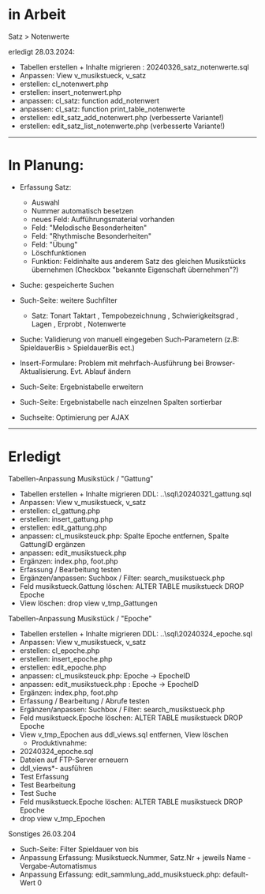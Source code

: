 # in Arbeit
Satz > Notenwerte 

erledigt 28.03.2024: 
  * Tabellen erstellen + Inhalte migrieren : 20240326_satz_notenwerte.sql
  * Anpassen: View v_musikstueck, v_satz  
  * erstellen: cl_notenwert.php
  * erstellen: insert_notenwert.php
  * anpassen: cl_satz: function add_notenwert 
  * anpassen: cl_satz: function print_table_notenwerte 
  * erstellen: edit_satz_add_notenwert.php (verbesserte Variante!)
  * erstellen: edit_satz_list_notenwerte.php  (verbesserte Variante!)
    

<!-- 
 * erstellen: cl_epoche.php 
 * erstellen: insert_epoche.php 
 * erstellen: edit_epoche.php 
 * anpassen: cl_musiksteuck.php: Epoche -> EpocheID 
 * anpassen: edit_musikstueck.php : Epoche -> EpocheID 
 * Ergänzen: index.php, foot.php 
 * Erfassung / Bearbeitung / Abrufe testen 
 * Ergänzen/anpassen: Suchbox / Filter: search_musikstueck.php 
 * Feld musikstueck.Epoche löschen: ALTER TABLE musikstueck DROP Epoche 
 * View v_tmp_Epochen aus ddl_views.sql entfernen, View löschen  
   * Produktivnahme: 
  * 20240324_epoche.sql
  * Dateien auf FTP-Server erneuern 
  * ddl_views*- ausführen
  * Test Erfassung 
  * Test Bearbeitung 
  * Test Suche 
  * Feld musikstueck.Epoche löschen: ALTER TABLE musikstueck DROP Epoche 
  * drop view v_tmp_Epochen
   -->



----

# In Planung: 
  * Erfassung Satz:
    * Auswahl 
    * Nummer automatisch besetzen
    * neues Feld: Aufführungsmaterial vorhanden
    * Feld: "Melodische Besonderheiten"
    * Feld: "Rhythmische Besonderheiten"
    * Feld: "Übung"
    * Löschfunktionen 
    * Funktion: Feldinhalte aus anderem Satz des gleichen Musikstücks übernehmen (Checkbox "bekannte Eigenschaft übernehmen"?) 


  * Suche: gespeicherte Suchen 
  * Such-Seite: weitere Suchfilter 
    * Satz: 
          Tonart 
          Taktart
          , Tempobezeichnung
          , Schwierigkeitsgrad
          , Lagen 
          , Erprobt 
          , Notenwerte

  * Suche: Validierung von manuell eingegeben Such-Parametern (z.B: SpieldauerBis > SpieldauerBis ect.)
  * Insert-Formulare: Problem mit mehrfach-Ausführung bei Browser-Aktualisierung. Evt. Ablauf ändern  
  * Such-Seite: Ergebnistabelle erweitern
  * Such-Seite: Ergebnistabelle nach einzelnen Spalten sortierbar 
  * Suchseite: Optimierung per AJAX 



----

# Erledigt 



Tabellen-Anpassung Musikstück / "Gattung"
 * Tabellen erstellen + Inhalte migrieren DDL: ..\sql\20240321_gattung.sql
 * Anpassen: View v_musikstueck, v_satz  
 * erstellen: cl_gattung.php 
 * erstellen: insert_gattung.php 
 * erstellen: edit_gattung.php 
 * anpassen: cl_musiksteuck.php: Spalte Epoche entfernen, Spalte GattungID ergänzen 
 * anpassen: edit_musikstueck.php 
 * Ergänzen: index.php, foot.php 
 * Erfassung / Bearbeitung testen 
 * Ergänzen/anpassen: Suchbox / Filter: search_musikstueck.php 
 * Feld musikstueck.Gattung löschen: ALTER TABLE musikstueck DROP Epoche
 * View löschen: drop view v_tmp_Gattungen

Tabellen-Anpassung Musikstück / "Epoche"  
 * Tabellen erstellen + Inhalte migrieren DDL: ..\sql\20240324_epoche.sql
 * Anpassen: View v_musikstueck, v_satz  
 * erstellen: cl_epoche.php 
 * erstellen: insert_epoche.php 
 * erstellen: edit_epoche.php 
 * anpassen: cl_musiksteuck.php: Epoche -> EpocheID 
 * anpassen: edit_musikstueck.php : Epoche -> EpocheID 
 * Ergänzen: index.php, foot.php 
 * Erfassung / Bearbeitung / Abrufe testen 
 * Ergänzen/anpassen: Suchbox / Filter: search_musikstueck.php 
 * Feld musikstueck.Epoche löschen: ALTER TABLE musikstueck DROP Epoche 
 * View v_tmp_Epochen aus ddl_views.sql entfernen, View löschen  
   * Produktivnahme: 
  * 20240324_epoche.sql
  * Dateien auf FTP-Server erneuern 
  * ddl_views*- ausführen
  * Test Erfassung 
  * Test Bearbeitung 
  * Test Suche 
  * Feld musikstueck.Epoche löschen: ALTER TABLE musikstueck DROP Epoche 
  * drop view v_tmp_Epochen


Sonstiges 26.03.204  

* Such-Seite: Filter Spieldauer von bis   
* Anpassung Erfassung: Musikstueck.Nummer, Satz.Nr + jeweils Name - Vergabe-Automatismus 
* Anpassung Erfassung: edit_sammlung_add_musikstueck.php: default-Wert 0 

